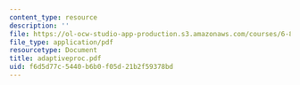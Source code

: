 ```yaml
---
content_type: resource
description: ''
file: https://ol-ocw-studio-app-production.s3.amazonaws.com/courses/6-825-techniques-in-artificial-intelligence-sma-5504-fall-2002/f6d5d77c5440b6b0f05d21b2f59378bd_adaptiveproc.pdf
file_type: application/pdf
resourcetype: Document
title: adaptiveproc.pdf
uid: f6d5d77c-5440-b6b0-f05d-21b2f59378bd
---
```

